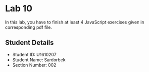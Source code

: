 # Lab 10

In this lab, you have to finish at least 4 JavaScript exercises given in corresponding pdf file. 


## Student Details

- Student ID: U1610207	
- Student Name: Sardorbek
- Section Number: 002